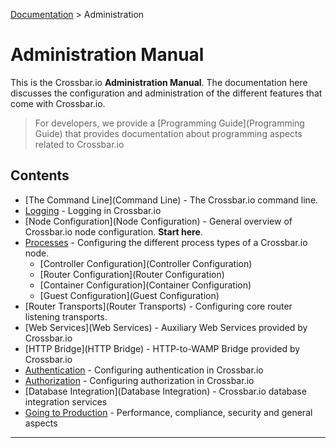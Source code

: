 [Documentation](.) > Administration

# Administration Manual

This is the Crossbar.io **Administration Manual**. The documentation here discusses the configuration and administration of the different features that come with Crossbar.io.

> For developers, we provide a [Programming Guide](Programming Guide) that provides documentation about programming aspects related to Crossbar.io

## Contents

* [The Command Line](Command Line) - The Crossbar.io command line.
* [Logging](Logging) - Logging in Crossbar.io
* [Node Configuration](Node Configuration) - General overview of Crossbar.io node configuration. **Start here**.
* [Processes](Processes) - Configuring the different process types of a Crossbar.io node.
  * [Controller Configuration](Controller Configuration)
  * [Router Configuration](Router Configuration)
  * [Container Configuration](Container Configuration)
  * [Guest Configuration](Guest Configuration)
* [Router Transports](Router Transports) - Configuring core router listening transports.
* [Web Services](Web Services) - Auxiliary Web Services provided by Crossbar.io
* [HTTP Bridge](HTTP Bridge) - HTTP-to-WAMP Bridge provided by Crossbar.io
* [Authentication](Authentication) - Configuring authentication in Crossbar.io
* [Authorization](Authorization) - Configuring authorization in Crossbar.io
* [Database Integration](Database Integration) - Crossbar.io database integration services
* [Going to Production](Going-to-Production) - Performance, compliance, security and general aspects

---

<!--

The Crossbar.io command line:

* [The Command Line interface](Command Line)

General overview of Crossbar.io node configuration. Start here:

* [Node Configuration](Node Configuration)

Configuring the different worker types of a Crossbar.io node:

* [Workers](Workers)
  * [Controller Configuration](Controller Configuration)
  * [Router Configuration](Router Configuration)
  * [Container Configuration](Container Configuration)
  * [Guest Configuration](Guest Configuration)

Configuring core router listening transports:

* [Router Transports](Router Transports)

Auxiliary Web Services and HTTP-to-WAMP Bridge provided by Crossbar.io:

* [Web Services](Web Services)
* [HTTP Bridge](HTTP Bridge)

Configuring authentication and authorization in Crossbar.io

* [Authentication](Authentication)
* [Authorization](Authorization)

Logging in Crossbar.io

* [Logging](Logging)

Crossbar.io database integration services:

* [Database Integration](Database Integration)

Performance, compliance, security and general aspects when taking Crossbar.io to production:

* [Going to Production](Going-to-Production)
-->

